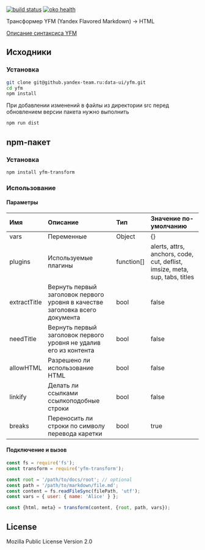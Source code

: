 [![build status](https://teamcity.yandex-team.ru/app/rest/builds/buildType:DataUI_Cloud_Yfm_Publish/statusIcon.svg)](https://teamcity.yandex-team.ru/viewType.html?buildTypeId=DataUI_Cloud_Yfm_Publish)
[![oko health](https://badger.yandex-team.ru/oko/repo/data-ui/yfm/health.svg)](https://oko.yandex-team.ru/repo/data-ui/yfm)

Трансформер YFM (Yandex Flavored Markdown) -> HTML

[Описание синтаксиса YFM](./DOCS.md)

## Исходники
### Установка
```bash
git clone git@github.yandex-team.ru:data-ui/yfm.git
cd yfm
npm install
```

При добавлении изменений в файлы из директории src перед обновлением версии пакета нужно выполнить
```bash
npm run dist
```

## npm-пакет
### Установка
```bash
npm install yfm-transform
```

### Использование

#### Параметры

Имя | Описание | Тип | Значение по-умолчанию
:--- | :--- | :--- | :---
vars | Переменные | Object | {}
plugins | Используемые плагины | function[] | alerts, attrs, anchors, code, cut, deflist, imsize, meta, sup, tabs, titles
extractTitle | Вернуть первый заголовок первого уровня в качестве заголовка всего документа | bool | false
needTitle | Вернуть первый заголовок первого уровня не удалив его из контента | bool | false
allowHTML | Разрешено ли использование HTML | bool | false
linkify | Делать ли ссылками ссылкоподобные строки | bool | false
breaks | Переносить ли строки по символу перевода каретки | bool | true

#### Подключение и вызов

```js
const fs = require('fs');
const transform = require('yfm-transform');

const root = '/path/to/docs/root'; // optional
const path = '/path/to/markdown/file.md';
const content = fs.readFileSync(filePath, 'utf');
const vars = { user: { name: 'Alice' } };

const {html, meta} = transform(content, {root, path, vars});
```

## License

Mozilla Public License
Version 2.0
